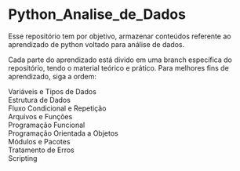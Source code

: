 # Python_Analise_de_Dados
Esse repositório tem por objetivo, armazenar conteúdos referente ao aprendizado de python voltado para análise de dados.

Cada parte do aprendizado está divido em uma branch específica do repositório, tendo o material teórico e prático.
Para melhores fins de aprendizado, siga a ordem:

Variáveis e Tipos de Dados <br>
Estrutura de Dados <br>
Fluxo Condicional e Repetição  <br>
Arquivos e Funções <br>
Programação Funcional <br>
Programação Orientada a Objetos <br>
Módulos e Pacotes <br>
Tratamento de Erros <br>
Scripting <br>
